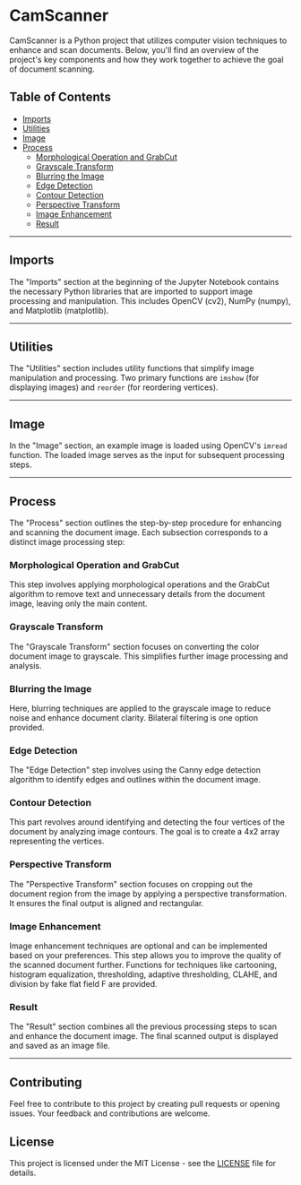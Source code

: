 # CamScanner

CamScanner is a Python project that utilizes computer vision techniques to enhance and scan documents. Below, you'll find an overview of the project's key components and how they work together to achieve the goal of document scanning.

## Table of Contents
- [Imports](Document%20Scanner.ipynb#Imports)
- [Utilities](Document%20Scanner.ipynb#Utilities)
- [Image](Document%20Scanner.ipynb#Image)
- [Process](Document%20Scanner.ipynb#Process)
  - [Morphological Operation and GrabCut](Document%20Scanner.ipynb#Morphological-Operation-and-GrabCut)
  - [Grayscale Transform](Document%20Scanner.ipynb#Grayscale-Transform)
  - [Blurring the Image](Document%20Scanner.ipynb#Blurring-the-Image)
  - [Edge Detection](Document%20Scanner.ipynb#Edge-Detection)
  - [Contour Detection](Document%20Scanner.ipynb#Contour-Detection)
  - [Perspective Transform](Document%20Scanner.ipynb#Perspective-Transform)
  - [Image Enhancement](Document%20Scanner.ipynb#Image-Enhancement)
  - [Result](Document%20Scanner.ipynb#Result)

---

## Imports

The "Imports" section at the beginning of the Jupyter Notebook contains the necessary Python libraries that are imported to support image processing and manipulation. This includes OpenCV (cv2), NumPy (numpy), and Matplotlib (matplotlib).

---

## Utilities

The "Utilities" section includes utility functions that simplify image manipulation and processing. Two primary functions are `imshow` (for displaying images) and `reorder` (for reordering vertices).

---

## Image

In the "Image" section, an example image is loaded using OpenCV's `imread` function. The loaded image serves as the input for subsequent processing steps.

---

## Process

The "Process" section outlines the step-by-step procedure for enhancing and scanning the document image. Each subsection corresponds to a distinct image processing step:

### Morphological Operation and GrabCut

This step involves applying morphological operations and the GrabCut algorithm to remove text and unnecessary details from the document image, leaving only the main content.

### Grayscale Transform

The "Grayscale Transform" section focuses on converting the color document image to grayscale. This simplifies further image processing and analysis.

### Blurring the Image

Here, blurring techniques are applied to the grayscale image to reduce noise and enhance document clarity. Bilateral filtering is one option provided.

### Edge Detection

The "Edge Detection" step involves using the Canny edge detection algorithm to identify edges and outlines within the document image.

### Contour Detection

This part revolves around identifying and detecting the four vertices of the document by analyzing image contours. The goal is to create a 4x2 array representing the vertices.

### Perspective Transform

The "Perspective Transform" section focuses on cropping out the document region from the image by applying a perspective transformation. It ensures the final output is aligned and rectangular.

### Image Enhancement

Image enhancement techniques are optional and can be implemented based on your preferences. This step allows you to improve the quality of the scanned document further. Functions for techniques like cartooning, histogram equalization, thresholding, adaptive thresholding, CLAHE, and division by fake flat field F are provided.

### Result

The "Result" section combines all the previous processing steps to scan and enhance the document image. The final scanned output is displayed and saved as an image file.

---

## Contributing

Feel free to contribute to this project by creating pull requests or opening issues. Your feedback and contributions are welcome.

## License

This project is licensed under the MIT License - see the [LICENSE](LICENSE) file for details.
